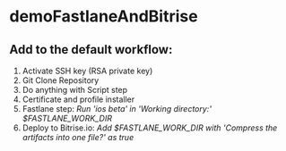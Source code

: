 # demoFastlaneAndBitrise

## Add to the default workflow:

1. Activate SSH key (RSA private key)
2. Git Clone Repository
3. Do anything with Script step
4. Certificate and profile installer
5. Fastlane step: *Run 'ios beta' in 'Working directory:' $FASTLANE_WORK_DIR*
6. Deploy to Bitrise.io: *Add $FASTLANE_WORK_DIR with 'Compress the artifacts into one file?' as true*
